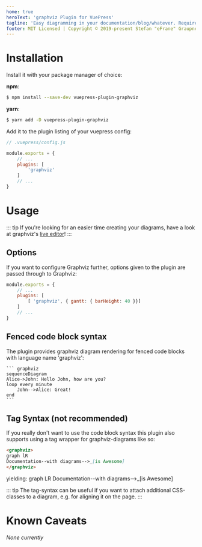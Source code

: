 ```yaml
---
home: true
heroText: 'graphviz Plugin for VuePress'
tagline: 'Easy diagramming in your documentation/blog/whatever. Requires VuePress 1.x'
footer: MIT Licensed | Copyright © 2019-present Stefan "eFrane" Graupner
---
```


# Installation

Install it with your package manager of choice:

**npm**:

``` bash
$ npm install --save-dev vuepress-plugin-graphviz
```

**yarn**:

``` bash
$ yarn add -D vuepress-plugin-graphviz
```

Add it to the plugin listing of your vuepress config:

``` js
// .vuepress/config.js

module.exports = {
    // ...
    plugins: [
        'graphviz'
    ]
    // ...
}
```

# Usage

::: tip
If you're looking for an easier time creating your diagrams,
have a look at graphviz's [live editor][mle]!
:::

## Options

If you want to configure Graphviz further, options given
to the plugin are passed through to Graphviz:

``` js
module.exports = {
    // ...
    plugins: [
        [ 'graphviz', { gantt: { barHeight: 40 }}]
    ]
    // ...
}
```

## Fenced code block syntax

The plugin provides graphviz diagram rendering for fenced code blocks
with language name 'graphviz':

    ``` graphviz
    sequenceDiagram
    Alice->John: Hello John, how are you?
    loop every minute
        John-->Alice: Great!
    end
    ```

## Tag Syntax (not recommended)

If you really don't want to use the code block syntax
this plugin also supports using a tag wrapper
for graphviz-diagrams like so:

``` md
<graphviz>
graph lR
Documentation--with diagrams-->_[is Awesome]
</graphviz>
```

yielding:
<graphviz>
graph LR
Documentation--with diagrams-->_[is Awesome]
</graphviz>

::: tip
The tag-syntax can be useful if you want to attach additional CSS-classes
to a diagram, e.g. for aligning it on the page.
:::

# Known Caveats

_None currently_

[mle]: https://graphviz.github.io/graphviz-live-editor/
